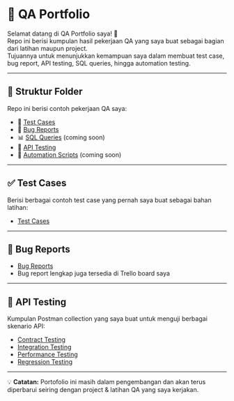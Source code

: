 # 🧪 QA Portfolio

Selamat datang di QA Portfolio saya! 🎯  
Repo ini berisi kumpulan hasil pekerjaan QA yang saya buat sebagai bagian dari latihan maupun project.  
Tujuannya untuk menunjukkan kemampuan saya dalam membuat test case, bug report, API testing, SQL queries, hingga automation testing.

---

## 📂 Struktur Folder

Repo ini berisi contoh pekerjaan QA saya:
- 📂 [Test Cases](Test-Cases/)
- 🐞 [Bug Reports](Bug-Reports/)
- 📊 [SQL Queries](SQL-Queries/) (coming soon)
- 🔌 [API Testing](API-Testing/) 
- 🤖 [Automation Scripts](Automation-Scripts/) (coming soon)

---

## ✅ Test Cases
Berisi berbagai contoh test case yang pernah saya buat sebagai bahan latihan:  
- [Test Cases](Test-Cases/)

---

## 🐞 Bug Reports
- [Bug Reports](Bug-Reports/)  
- Bug report lengkap juga tersedia di Trello board saya

___

## 🔌 API Testing
Kumpulan Postman collection yang saya buat untuk menguji berbagai skenario API:  
- [Contract Testing](API-Testing/Contract-Testing.json)  
- [Integration Testing](API-Testing/Integration-Testing.json)  
- [Performance Testing](API-Testing/Performance-Testing.json)  
- [Regression Testing](API-Testing/Regression-Testing.json)  

---

💡 **Catatan:** Portofolio ini masih dalam pengembangan dan akan terus diperbarui seiring dengan project & latihan QA yang saya kerjakan.
